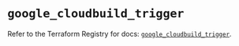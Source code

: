 # `google_cloudbuild_trigger`

Refer to the Terraform Registry for docs: [`google_cloudbuild_trigger`](https://registry.terraform.io/providers/hashicorp/google/6.27.0/docs/resources/cloudbuild_trigger).
